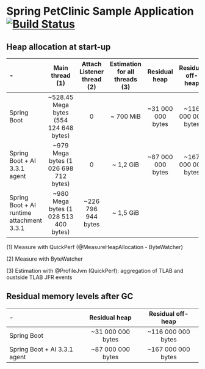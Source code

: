 # Spring PetClinic Sample Application [![Build Status](https://github.com/spring-projects/spring-petclinic/actions/workflows/maven-build.yml/badge.svg)](https://github.com/spring-projects/spring-petclinic/actions/workflows/maven-build.yml)

## Heap allocation at start-up

| -                                         |            Main thread (1)             | Attach Listener thread (2) | Estimation for all threads (3) |   Residual heap    | Residual off-heap |
|:------------------------------------------|:--------------------------------------:|:--------------------------:|:------------------------------:|:------------------:|:-----------------:|
| Spring Boot                               | ~528.45 Mega bytes (554 124 648 bytes) |             0              |           ~ 700 MiB            | ~31 000 000  bytes |~116 000 000 bytes |
| Spring Boot + AI 3.3.1 agent              | ~979 Mega bytes (1 026 698 712 bytes)  |             0              |           ~ 1,2 GiB            | ~87 000 000 bytes  |~167 000 000 bytes |
| Spring Boot + AI runtime attachment 3.3.1 | ~980 Mega bytes (1 028 513 400 bytes)  |  ~226 796 944 bytes        |           ~ 1,5 GiB            |                    |                   |

(1) Measure with QuickPerf (@MeasureHeapAllocation - ByteWatcher)

(2) Measure with ByteWatcher

(3) Estimation with @ProfileJvm (QuickPerf): aggregation of TLAB and oustside TLAB JFR events

## Residual memory levels after GC

| -                                         |   Residual heap    | Residual off-heap |
|:------------------------------------------|:------------------:|:-----------------:|
| Spring Boot                               | ~31 000 000  bytes |~116 000 000 bytes |
| Spring Boot + AI 3.3.1 agent              | ~87 000 000 bytes  |~167 000 000 bytes |
